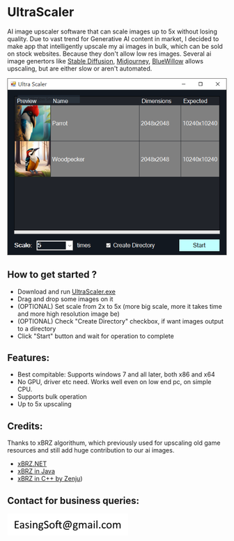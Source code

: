 # UltraScaler
AI image upscaler software that can scale images up to 5x without losing quality. Due to vast trend for Generative AI content in market, I decided to make app that intelligently upscale my ai images in bulk, which can be sold on stock websites. Because they don't allow low res images.
Several ai image genertors like [Stable Diffusion](https://github.com/Stability-AI/stablediffusion), [Midjourney](https://www.midjourney.com), [BlueWillow](https://www.bluewillow.ai) allows upscaling, but are either slow or aren't automated.

![Image](./Images/Screenshot.PNG)

## How to get started ?
- Download and run [UltraScaler.exe](https://github.com/EasingSoft/UltraScaler/releases/tag/1)
- Drag and drop some images on it
- (OPTIONAL) Set scale from 2x to 5x (more big scale, more it takes time and more high resolution image be)
- (OPTIONAL) Check "Create Directory" checkbox, if want images output to a directory
- Click "Start" button and wait for operation to complete

## Features:
- Best compitable: Supports windows 7 and all later, both x86 and x64
- No GPU, driver etc need. Works well even on low end pc, on simple CPU. 
- Supports bulk operation
- Up to 5x upscaling

## Credits:
Thanks to xBRZ algorithum, which previously used for upscaling old game resources and still add huge contribution to our ai images.
- [xBRZ.NET](https://github.com/MiYanni/xBRZ.NET)
- [xBRZ in Java](https://intrepidis.blogspot.com/2014/02/xbrz-in-java.html)
- [xBRZ in C++ by Zenju](https://sourceforge.net/projects/xbrz))

## Contact for business queries:
![Image](./Images/Email.png)

